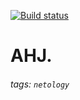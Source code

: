 [![Build status](https://ci.appveyor.com/api/projects/status/wk4bdfhtt9xx3fgk?svg=true)](https://ci.appveyor.com/project/mrvotum/5-3_ListEditor)

# AHJ.

###### tags: `netology`
